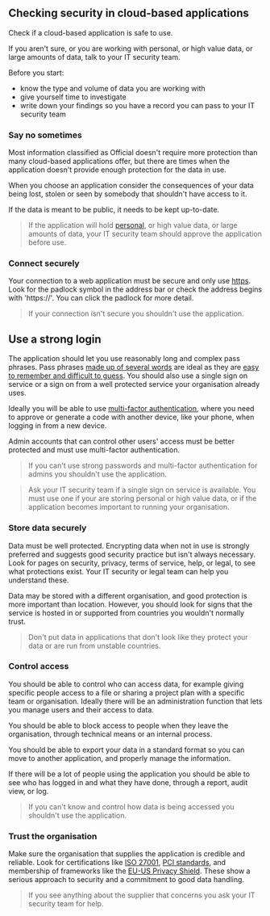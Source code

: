 ## Checking security in cloud-based applications

Check if a cloud-based application is safe to use.

If you aren't sure, or you are working with personal, or high value data, or large amounts of data, talk to your IT security team.

Before you start:

* know the type and volume of data you are working with
* give yourself time to investigate
* write down your findings so you have a record you can pass to your IT security team

### Say no sometimes

Most information classified as Official doesn't require more protection than many cloud-based applications offer, but there are times when the application doesn't provide enough protection for the data in use.

When you choose an application consider the consequences of your data being lost, stolen or seen by somebody that shouldn't have access to it.

If the data is meant to be public, it needs to be kept up-to-date.

>If the application will hold [personal](https://ico.org.uk/for-organisations/guide-to-data-protection/key-definitions/), or high value data, or large amounts of data, your IT security team should approve the application before use.

### Connect securely

Your connection to a web application must be secure and only use [https](https://en.wikipedia.org/wiki/HTTPS).  Look for the padlock symbol in the address bar or check the address begins with 'https://'. You can click the padlock for more detail.

>If your connection isn't secure you shouldn't use the application.

## Use a strong login

The application should let you use reasonably long and complex pass phrases. Pass phrases [made up of several words](https://www.cyberstreetwise.com/passwords) are ideal as they are [easy to remember and difficult to guess](http://xkcd.com/936/). You should also use a single sign on service or a sign on from a well protected service your organisation already uses.

Ideally you will be able to use [multi-factor authentication](http://lifehacker.com/5938565/heres-everywhere-you-should-enable-two-factor-authentication-right-now), where you need to approve or generate a code with another device, like your phone, when logging in from a new device.

Admin accounts that can control other users' access must be better protected and must use multi-factor authentication.

>If you can't use strong passwords and multi-factor authentication for admins you shouldn't use the application.

>Ask your IT security team if a single sign on service is available. You must use one if your are storing personal or high value data, or if the application becomes important to running your organisation.

### Store data securely

Data must be well protected.  Encrypting data when not in use is strongly preferred and suggests good security practice but isn't always necessary.  Look for pages on security, privacy, terms of service, help, or legal, to see what protections exist.  Your IT security or legal team can help you understand these.

Data may be stored with a different organisation, and good protection is more important than location.  However, you should look for signs that the service is hosted in or supported from countries you wouldn't normally trust.

>Don't put data in applications that don't look like they protect your data or are run from unstable countries.

### Control access

You should be able to control who can access data, for example giving specific people access to a file or sharing a project plan with a specific team or organisation. Ideally there will be an administration function that lets you manage users and their access to data.

You should be able to block access to people when they leave the organisation, through technical means or an internal process.

You should be able to export your data in a standard format so you can move to another application, and properly manage the information.

If there will be a lot of people using the application you should be able to see who has logged in and what they have done, through a report, audit view, or log.

>If you can't know and control how data is being accessed you shouldn't use the application.

### Trust the organisation

Make sure the organisation that supplies the application is credible and reliable. Look for certifications like [ISO 27001](http://www.iso.org/iso/home/standards/management-standards/iso27001.htm), [PCI standards](https://www.pcisecuritystandards.org/pci_security/maintaining_payment_security), and membership of frameworks like the [EU-US Privacy Shield](http://ec.europa.eu/justice/data-protection/international-transfers/eu-us-privacy-shield/index_en.htm). These show a serious approach to security and a commitment to good data handling.

>If you see anything about the supplier that concerns you ask your IT security team for help.
